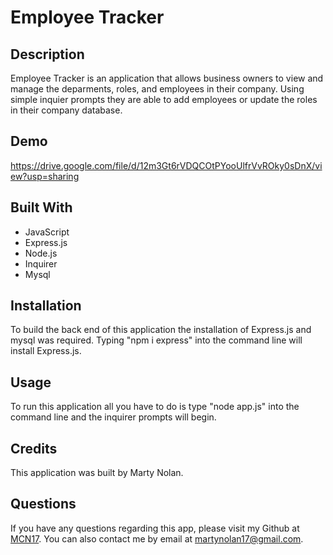 # Employee Tracker

## Description
Employee Tracker is an application that allows business owners to view and manage the deparments, roles, and employees in their company. Using simple inquier prompts they are able to add employees or update the roles in their company database.

## Demo
https://drive.google.com/file/d/12m3Gt6rVDQCOtPYooUlfrVvROky0sDnX/view?usp=sharing

## Built With
* JavaScript
* Express.js
* Node.js
* Inquirer
* Mysql

## Installation
To build the back end of this application the installation of Express.js and mysql was required. Typing "npm i express" into the command line will install Express.js.

## Usage
To run this application all you have to do is type "node app.js" into the command line and the inquirer prompts will begin.

## Credits
This application was built by Marty Nolan.

## Questions
If you have any questions regarding this app, please visit my Github at [MCN17](https://github.com/MCN17). You can also contact me by email at       martynolan17@gmail.com.
